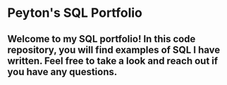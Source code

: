 # Peyton's SQL Portfolio
## Welcome to my SQL portfolio! In this code repository, you will find examples of SQL I have written. Feel free to take a look and reach out if you have any questions.
